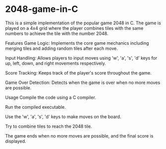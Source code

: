 # 2048-game-in-C
This is a simple implementation of the popular game 2048 in C. The game is played on a 4x4 grid where the player combines tiles with the same numbers to achieve the tile with the number 2048.

Features
Game Logic: Implements the core game mechanics including merging tiles and adding random tiles after each move.

Input Handling: Allows players to input moves using 'w', 'a', 's', 'd' keys for up, left, down, and right movements respectively.

Score Tracking: Keeps track of the player's score throughout the game.

Game Over Detection: Detects when the game is over when no more moves are possible.

Usage
Compile the code using a C compiler.

Run the compiled executable.

Use the 'w', 'a', 's', 'd' keys to make moves on the board.

Try to combine tiles to reach the 2048 tile.

The game ends when no more moves are possible, and the final score is displayed.

